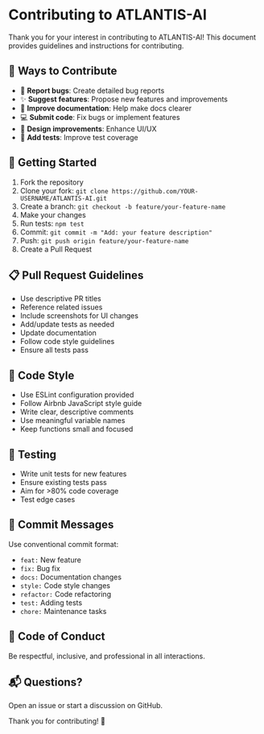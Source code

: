 # Contributing to ATLANTIS-AI

Thank you for your interest in contributing to ATLANTIS-AI! This document provides guidelines and instructions for contributing.

## 🌟 Ways to Contribute

- 🐛 **Report bugs**: Create detailed bug reports
- ✨ **Suggest features**: Propose new features and improvements
- 📝 **Improve documentation**: Help make docs clearer
- 💻 **Submit code**: Fix bugs or implement features
- 🎨 **Design improvements**: Enhance UI/UX
- 🧪 **Add tests**: Improve test coverage

## 🚀 Getting Started

1. Fork the repository
2. Clone your fork: `git clone https://github.com/YOUR-USERNAME/ATLANTIS-AI.git`
3. Create a branch: `git checkout -b feature/your-feature-name`
4. Make your changes
5. Run tests: `npm test`
6. Commit: `git commit -m "Add: your feature description"`
7. Push: `git push origin feature/your-feature-name`
8. Create a Pull Request

## 📋 Pull Request Guidelines

- Use descriptive PR titles
- Reference related issues
- Include screenshots for UI changes
- Add/update tests as needed
- Update documentation
- Follow code style guidelines
- Ensure all tests pass

## 🎯 Code Style

- Use ESLint configuration provided
- Follow Airbnb JavaScript style guide
- Write clear, descriptive comments
- Use meaningful variable names
- Keep functions small and focused

## 🧪 Testing

- Write unit tests for new features
- Ensure existing tests pass
- Aim for >80% code coverage
- Test edge cases

## 📝 Commit Messages

Use conventional commit format:
- `feat:` New feature
- `fix:` Bug fix
- `docs:` Documentation changes
- `style:` Code style changes
- `refactor:` Code refactoring
- `test:` Adding tests
- `chore:` Maintenance tasks

## 🤝 Code of Conduct

Be respectful, inclusive, and professional in all interactions.

## 📬 Questions?

Open an issue or start a discussion on GitHub.

Thank you for contributing! 🌟
